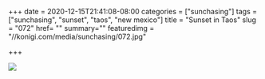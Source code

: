 +++
date = 2020-12-15T21:41:08-08:00
categories = ["sunchasing"]
tags = ["sunchasing", "sunset", "taos", "new mexico"]
title = "Sunset in Taos"
slug = "072"
href= ""
summary=""
featuredimg = "//konigi.com/media/sunchasing/072.jpg"

+++

<img src="//konigi.com/media/sunchasing/072.jpg" />